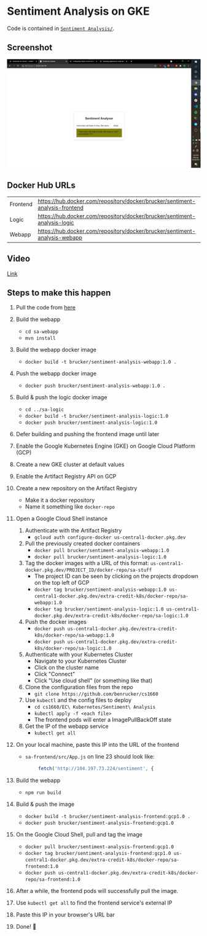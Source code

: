 # Sentiment Analysis on GKE

Code is contained in [`Sentiment Analysis/`]('Sentiment%20Analysis').

## Screenshot
![screenshot.png](screenshot.png)

## Docker Hub URLs
|  |  |
| -- | -- |
| Frontend | https://hub.docker.com/repository/docker/brucker/sentiment-analysis-frontend |
| Logic |https://hub.docker.com/repository/docker/brucker/sentiment-analysis-logic |
| Webapp | https://hub.docker.com/repository/docker/brucker/sentiment-analysis-webapp |

## Video
[Link](walkthru.mp4)

## Steps to make this happen

1. Pull the code from [here](https://github.com/rinormaloku/k8s-mastery)
2. Build the webapp
    * `cd sa-webapp`
    * `mvn install`
3. Build the webapp docker image
    * `docker build -t brucker/sentiment-analysis-webapp:1.0 .`
4. Push the webapp docker image
    * `docker push brucker/sentiment-analysis-webapp:1.0 .`
5. Build & push the logic docker image
    * `cd ../sa-logic`
    * `docker build -t brucker/sentiment-analysis-logic:1.0`
    * `docker push brucker/sentiment-analysis-logic:1.0`
6. Defer building and pushing the frontend image until later

7. Enable the Google Kubernetes Engine (GKE) on Google Cloud Platform (GCP)
8. Create a new GKE cluster at default values
9. Enable the Artifact Registry API on GCP
10. Create a new repository on the Artifact Registry
    * Make it a docker repository
    * Name it something like `docker-repo`
11. Open a Google Cloud Shell instance
    1. Authenticate with the Artifact Registry
        * `gcloud auth configure-docker us-central1-docker.pkg.dev`
    2. Pull the previously created docker containers
        * `docker pull brucker/sentiment-analysis-webapp:1.0`
        * `docker pull brucker/sentiment-analysis-logic:1.0`
    3. Tag the docker images with a URL of this format: `us-central1-docker.pkg.dev/PROJECT_ID/docker-repo/sa-stuff`
        * The project ID can be seen by clicking on the projects dropdown on the top left of GCP
        * `docker tag brucker/sentiment-analysis-webapp:1.0 us-central1-docker.pkg.dev/extra-credit-k8s/docker-repo/sa-webapp:1.0`
        * `docker tag brucker/sentiment-analysis-logic:1.0 us-central1-docker.pkg.dev/extra-credit-k8s/docker-repo/sa-logic:1.0`
    3. Push the docker images
        * `docker push us-central1-docker.pkg.dev/extra-credit-k8s/docker-repo/sa-webapp:1.0`
        * `docker push us-central1-docker.pkg.dev/extra-credit-k8s/docker-repo/sa-logic:1.0`
    4. Authenticate with your Kubernetes Cluster 
        * Navigate to your Kubernetes Cluster
        * Click on the cluster name
        * Click "Connect"
        * Click "Use cloud shell" (or something like that)
    5. Clone the configuration files from the repo
        * `git clone https://github.com/benrucker/cs1660`
    6. Use `kubectl` and the config files to deploy
        * `cd cs1660/EC\ Kubernetes/Sentiment\ Analysis`
        * `kubectl apply -f <each file>`
        * The frontend pods will enter a ImagePullBackOff state
    7. Get the IP of the webapp service
        * `kubectl get all`
12. On your local machine, paste this IP into the URL of the frontend 
    * `sa-frontend/src/App.js` on line 23 should look like:
    ```js
            fetch('http://104.197.73.224/sentiment', {
    ```
13. Build the webapp
    * `npm run build`
14. Build & push the image
    * `docker build -t brucker/sentiment-analysis-frontend:gcp1.0 .`
    * `docker push brucker/sentiment-analysis-frontend:gcp1.0`
15. On the Google Cloud Shell, pull and tag the image
    * `docker pull brucker/sentiment-analysis-frontend:gcp1.0`
    * `docker tag brucker/sentiment-analysis-frontend:gcp1.0 us-central1-docker.pkg.dev/extra-credit-k8s/docker-repo/sa-frontend:1.0`
    * `docker push us-central1-docker.pkg.dev/extra-credit-k8s/docker-repo/sa-frontend:1.0`
16. After a while, the frontend pods will successfully pull the image.
17. Use `kubectl get all` to find the frontend service's external IP
18. Paste this IP in your browser's URL bar
19. Done! 🎉